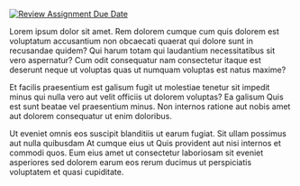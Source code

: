 [![Review Assignment Due Date](https://classroom.github.com/assets/deadline-readme-button-8d59dc4de5201274e310e4c54b9627a8934c3b88527886e3b421487c677d23eb.svg)](https://classroom.github.com/a/MH6cwruZ)

Lorem ipsum dolor sit amet. Rem dolorem cumque cum quis dolorem est voluptatum accusantium non obcaecati quaerat qui dolore sunt in recusandae quidem? Qui harum totam qui laudantium necessitatibus sit vero aspernatur? Cum odit consequatur nam consectetur itaque est deserunt neque ut voluptas quas ut numquam voluptas est natus maxime?

Et facilis praesentium est galisum fugit ut molestiae tenetur sit impedit minus qui nulla vero aut velit officiis ut dolorem voluptas? Ea galisum Quis est sunt beatae vel praesentium minus. Non internos ratione aut nobis amet aut dolorem consequatur ut enim doloribus.

Ut eveniet omnis eos suscipit blanditiis ut earum fugiat. Sit ullam possimus aut nulla quibusdam At cumque eius ut Quis provident aut nisi internos et commodi quos. Eum eius amet ut consectetur laboriosam sit eveniet asperiores sed dolorem earum eos rerum ducimus ut perspiciatis voluptatem et quasi cupiditate.
